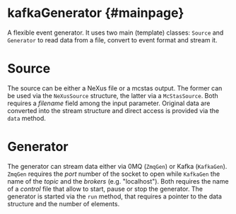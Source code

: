 kafkaGenerator                  {#mainpage}
==============

A flexible event generator. It uses two main (template) classes: ``Source``
and ``Generator`` to read data from a file, convert to event format and stream
it.

Source
====

The source can be either a NeXus file or a mcstas output. The former can be used
via the ``NeXusSource`` structure, the latter via a ``McStasSource``. Both
requires a *filename* field among the input parameter. Original data are
converted into the stream structure and direct access is provided via the
``data`` method.

Generator
======

The generator can stream data either via 0MQ (``ZmqGen``) or Kafka
(``KafkaGen``). ``ZmqGen`` requires the *port* number of the socket to open
while ``KafkaGen`` the name of the *topic* and the *brokers*
(e.g. "localhost"). Both requires the name of a *control* file that allow to
start, pause or stop the generator.  The generator is started via the ``run``
method, that requires a pointer to the data structure and the number of
elements.
